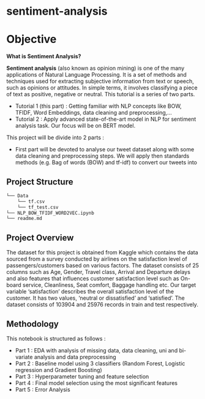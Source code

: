 # sentiment-analysis

# Objective
**What is Sentiment Analysis?**

**Sentiment analysis** (also known as opinion mining) is one of the many applications of Natural Language Processing. It is a set of methods and techniques used for extracting subjective information from text or speech, such as opinions or attitudes. In simple terms, it involves classifying a piece of text as positive, negative or neutral.
This tutorial is a series of two parts.

- Tutorial 1 (this part) : Getting familiar with NLP concepts like BOW, TFIDF, Word Embeddings, data cleaning and preprocessing,...
- Tutorial 2 : Apply advanced state-of-the-art model in NLP for sentiment analysis task. Our focus will be on BERT model.

This project will be divide into 2 parts : 
- First part will be devoted to analyse our tweet dataset along with some data cleaning and preprocessing steps. 
We will apply then standards methods (e.g. Bag of words (BOW) and tf-idf) to convert our tweets into  


## Project Structure 

```bash
└── Data
    └── tf.csv
    └── tf_test.csv
└── NLP_BOW_TFIDF_WORD2VEC.ipynb
└── readme.md
```
## Project Overview
The dataset for this project is obtained from Kaggle which contains the data sourced from a survey conducted by airlines on the satisfaction level of passengers/customers based on various factors. 
The dataset consists of 25 columns such as Age, Gender, Travel class, Arrival and Departure delays and also features that influences customer satisfaction level such as On-board service, Cleanliness, Seat comfort, Baggage handling etc.
Our target variable ‘satisfaction’ describes the overall satisfaction level of the customer. It has two values, ‘neutral or dissatisfied’ and ‘satisfied’.
The dataset consists of 103904 and 25976 records in train and test respectively.

## Methodology
This notebook is structured as follows :
- Part 1 : EDA with analysis of missing data, data cleaning, uni and bi-variate analysis and data preprocessing
- Part 2 : Baseline model using 3 classifiers (Random Forest, Logistic regression and Gradient Boosting)
- Part 3 : Hyperparameter tuning and feature selection
- Part 4 : Final model selection using the most significant features
- Part 5 : Error Analysis 


